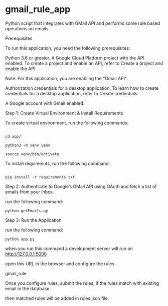 # gmail_rule_app
Python script that integrates with GMail API and performs some rule based operations on emails.

Prerequisites

To run this application, you need the following prerequisites:

Python 3.6 or greater. A Google Cloud Platform project with the API enabled. To create a project and enable an API, refer to Create a project and enable the API

Note: For this application, you are enabling the "Gmail API".

Authorization credentials for a desktop application. To learn how to create credentials for a desktop application, refer to Create credentials.

A Google account with Gmail enabled.

Step 1: Create Virtual Environment & Install Requirements

To create virtual environment, run the following commands:

```

cd app/

python3 -m venv venv

source venv/bin/activate

```

To install requiremnts, run the following command:

```

pip install -r requirements.txt

```

Step 2: Authenticate to Google’s GMail API using OAuth and fetch a list of emails from your Inbox.

run the following command:

```
python getEmails.py
```

Step 3: Run the Application

run the following command:

```
python app.py
```

when you run this command a development server will run on http://127.0.0.1:5000

open this URL in the browser and configure the rules

gmail_rule

Once you configure rules, submit the rules, if the rules match with existing email in the database.

then matched rules will be added in rules.json file.